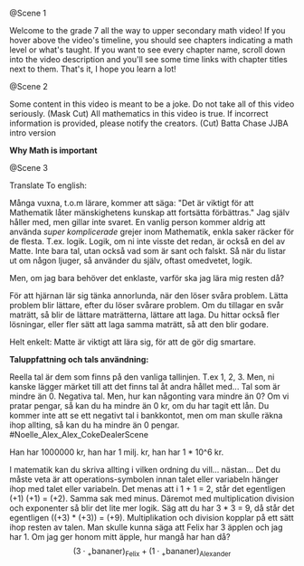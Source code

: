 @Scene 1

Welcome to the grade 7 all the way to upper secondary math video! If you hover above the video's timeline, you should see chapters indicating a math level or what's taught. If you want to see every chapter name, scroll down into the video description and you'll see some time links with chapter titles next to them. That's it, I hope you learn a lot!

@Scene 2

Some content in this video is meant to be a joke.
Do not take all of this video seriously.
(Mask Cut)
All mathematics in this video is true.
If incorrect information is provided, please notify the creators.
(Cut)
Batta Chase JJBA intro version

**Why Math is important**

@Scene 3

Translate To english:

Många vuxna, t.o.m lärare, kommer att säga: "Det är viktigt för att Mathematik låter mänskighetens kunskap att fortsätta förbättras." Jag själv håller med, men gillar inte svaret.
En vanlig person kommer aldrig att använda *super komplicerade* grejer inom Mathematik, enkla saker räcker för de flesta. T.ex. logik. Logik, om ni inte visste det redan, är också en del av Matte. Inte bara tal, utan också vad som är sant och falskt. Så när du listar ut om någon ljuger, så använder du själv, oftast omedvetet, logik. 

Men, om jag bara behöver det enklaste, varför ska jag lära mig resten då? 

För att hjärnan lär sig tänka annorlunda, när den löser svåra problem. Lätta problem blir lättare, efter du löser svårare problem. Om du tillagar en svår maträtt, så blir de lättare maträtterna, lättare att laga. Du hittar också fler lösningar, eller fler sätt att laga samma maträtt, så att den blir godare.

Helt enkelt: Matte är viktigt att lära sig, för att de gör dig smartare.

**Taluppfattning och tals användning:**

 Reella tal är dem som finns på den vanliga tallinjen. T.ex 1, 2, 3. Men, ni kanske lägger märket till att det finns tal åt andra hållet med... Tal som är mindre än 0. Negativa tal. Men, hur kan någonting vara mindre än 0? Om vi pratar pengar, så kan du ha mindre än 0 kr, om du har tagit ett lån. Du kommer inte att se ett  negativt tal i bankkontot, men om man skulle räkna ihop allting, så kan du ha mindre än 0 pengar. #Noelle_Alex_Alex_CokeDealerScene

Han har 1000000 kr, han har 1 milj. kr, han har 1 * 10^6 kr.

I matematik kan du skriva allting i vilken ordning du vill... nästan...
Det du måste veta är att operations-symbolen innan talet eller variabeln hänger ihop med talet eller variabeln. Det menas att i 1 + 1 = 2, står det egentligen (+1) (+1) = (+2).
Samma sak med minus. Däremot med multiplication division och exponenter så blir det lite mer logik. Säg att du har 3 * 3 = 9, då står det egentligen ((+3) * (+3)) = (+9).
Multiplikation och division kopplar på ett sätt ihop resten av talen.
Man skulle kunna säga att Felix har 3 äpplen och jag har 1. Om jag ger honom mitt äpple, hur mangå har han då?
$$(3 \cdot {}_+\text{bananer})_{\text{Felix}} + (1 \cdot {}_+\text{bananer})_{\text{Alexander}}$$
